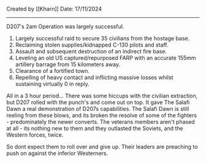 Created by [[Kharn]]
Date: 17/11/2024

----------------------


D207's 2am Operation was largely successful. 
1) Largely successful raid to secure 35 civilians from the hostage base. 
2) Reclaiming stolen supplies/kidnapped C-130 pilots and staff. 
3) Assault and subsequent destruction of an indirect fire base. 
4) Leveling an old US captured/repurposed FARP with an accurate 155mm artillery barrage from 15 kilometers away. 
5) Clearance of a fortified town. 
6) Repelling of heavy contact and inflicting massive losses whilst sustaining virtually 0 in reply. 


All in a 3 hour period... 
There was some hiccups with the civilian extraction, but D207 rolled with the punch's and come out on top. It gave The Salafi Dawn a real demonstration of D207s capabilities. The Salafi Dawn is still reeling from these blows, and its broken the resolve of some of the fighters - predominately the newer converts. The veterans members aren't phased at all - its nothing new to them and they outlasted the Soviets, and the Western forces, twice. 

So dont expect them to roll over and give up. Their leaders are preaching to push on against the inferior Westerners.